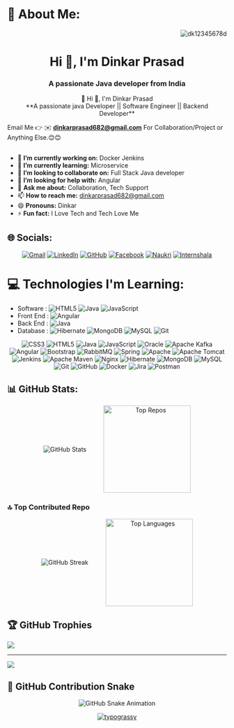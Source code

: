 # 💫 About Me:
<p align="right"> <img src="https://komarev.com/ghpvc/?username=dk12345678d&label=Profile%20views&color=0e75b6&style=flat" alt="dk12345678d" /> </p>
<h1 align="center">Hi 👋, I'm Dinkar Prasad</h1>
<h3 align="center">A passionate Java developer from India</h3>
<div align="center">
 💫 Hi 👋, I'm Dinkar Prasad<br>
  **A passionate java Developer || Software Engineer || Backend Developer**
</div>

Email Me 👉 ✉️ **dinkarprasad682@gmail.com** For Collaboration/Project or Anything Else.😊😊
##
- 🔭 **I’m currently working on:** Docker Jenkins
- 🌱 **I’m currently learning:** Microservice
- 👯 **I’m looking to collaborate on:** Full Stack Java developer
- 🤔 **I’m looking for help with:** Angular
- 💬 **Ask me about:** Collaboration, Tech Support
- 📫 **How to reach me:** dinkarprasad682@gmail.com
- 😄 **Pronouns:** Dinkar
- ⚡ **Fun fact:** I Love Tech and Tech Love Me


## 🌐 Socials:
<div align="center">

  [![Gmail](https://img.shields.io/badge/Gmail-D14836?style=flat-square&logo=gmail&logoColor=white)](mailto:dinkarprasad682@gmail.com)
  [![LinkedIn](https://img.shields.io/badge/LinkedIn-%230077B5.svg?style=flat-square&logo=linkedin&logoColor=white)](https://linkedin.com/in/dinkarprasadjava)
  [![GitHub](https://img.shields.io/badge/GitHub-%23121011.svg?style=flat-square&logo=github&logoColor=white)](https://github.com/DK12345678D)
  [![Facebook](https://img.shields.io/badge/Facebook-%231877F2.svg?style=flat-square&logo=facebook&logoColor=white)](https://facebook.com/)
  [![Naukri](https://img.shields.io/badge/Naukri-%23005CA1.svg?style=flat-square&logo=internet-explorer&logoColor=white)](https://www.naukri.com/mnjuser/profile)
  [![Internshala](https://img.shields.io/badge/Internshala-%2300A5EC.svg?style=flat-square&logo=internet-explorer&logoColor=white)](https://internshala.com/student/dashboard)

</div>

<!--
 <p align="left">

  <a href="https://linkedin.com/in/dinkarprasadjava" target="_blank">
    <img align="center" src="https://raw.githubusercontent.com/rahuldkjain/github-profile-readme-generator/master/src/images/icons/Social/linked-in-alt.svg" alt="LinkedIn" height="30" width="40" />
  </a>

  
  <a href="https://www.hackerrank.com/@dinkarprasad682" target="_blank">
    <img align="center" src="https://raw.githubusercontent.com/rahuldkjain/github-profile-readme-generator/master/src/images/icons/Social/hackerrank.svg" alt="HackerRank" height="30" width="40" />
  </a>

  <a href="https://github.com/DK12345678D" target="_blank">
    <img align="center" src="https://cdn.jsdelivr.net/npm/simple-icons@v5/icons/github.svg" alt="GitHub" height="30" width="40" />
  </a>


  <a href="mailto:dinkarprasad682@gmail.com" target="_blank">
    <img align="center" src="https://upload.wikimedia.org/wikipedia/commons/4/4e/Gmail_Icon.png" alt="Gmail" height="30" width="40" />
  </a>

 
  <a href="https://www.facebook.com/dinkarprasad" target="_blank">
    <img align="center" src="https://cdn.jsdelivr.net/npm/simple-icons@v5/icons/facebook.svg" alt="Facebook" height="30" width="40" />
  </a>

  
  <a href="https://www.naukri.com/mnjuser/profile" target="_blank">
    <img align="center" src="https://static.naukimg.com/s/4/100/i/naukri_Logo.png" alt="Naukri" height="30" width="40" />
  </a>

 
  <a href="https://internshala.com/student/dashboard" target="_blank">
    <img align="center" src="https://internshala.com/favicon.ico" alt="Internshala" height="30" width="40" />
  </a>
</p>
-->


# 💻 Technologies I'm Learning:
- Software : ![HTML5](https://img.shields.io/badge/html5-%23E34F26.svg?style=flat-square&logo=html5&logoColor=white) ![Java](https://img.shields.io/badge/java-%23ED8B00.svg?style=flat-square&logo=openjdk&logoColor=white) ![JavaScript](https://img.shields.io/badge/javascript-%23323330.svg?style=flat-square&logo=javascript&logoColor=%23F7DF1E)
- Front End : ![Angular](https://img.shields.io/badge/angular-%23DD0031.svg?style=flat-square&logo=angular&logoColor=white) 
- Back End : ![Java](https://img.shields.io/badge/java-%23ED8B00.svg?style=flat-square&logo=openjdk&logoColor=white)
- Database : ![Hibernate](https://img.shields.io/badge/Hibernate-59666C?style=flat-square&logo=Hibernate&logoColor=white) ![MongoDB](https://img.shields.io/badge/MongoDB-%234ea94b.svg?style=flat-square&logo=mongodb&logoColor=white) ![MySQL](https://img.shields.io/badge/mysql-4479A1.svg?style=flat-square&logo=mysql&logoColor=white) ![Git](https://img.shields.io/badge/git-%23F05033.svg?style=flat-square&logo=git&logoColor=white)
<div align="center">

![CSS3](https://img.shields.io/badge/css3-%231572B6.svg?style=flat-square&logo=css3&logoColor=white) ![HTML5](https://img.shields.io/badge/html5-%23E34F26.svg?style=flat-square&logo=html5&logoColor=white) ![Java](https://img.shields.io/badge/java-%23ED8B00.svg?style=flat-square&logo=openjdk&logoColor=white) ![JavaScript](https://img.shields.io/badge/javascript-%23323330.svg?style=flat-square&logo=javascript&logoColor=%23F7DF1E) ![Oracle](https://img.shields.io/badge/Oracle-F80000?style=flat-square&logo=oracle&logoColor=white) ![Apache Kafka](https://img.shields.io/badge/Apache%20Kafka-000?style=flat-square&logo=apachekafka) ![Angular](https://img.shields.io/badge/angular-%23DD0031.svg?style=flat-square&logo=angular&logoColor=white) ![Bootstrap](https://img.shields.io/badge/bootstrap-%238511FA.svg?style=flat-square&logo=bootstrap&logoColor=white) ![RabbitMQ](https://img.shields.io/badge/rabbitmq-FF6600?style=flat-square&logo=rabbitmq&logoColor=white) ![Spring](https://img.shields.io/badge/spring-%236DB33F.svg?style=flat-square&logo=spring&logoColor=white) ![Apache](https://img.shields.io/badge/apache-%23D42029.svg?style=flat-square&logo=apache&logoColor=white) ![Apache Tomcat](https://img.shields.io/badge/apache%20tomcat-%23F8DC75.svg?style=flat-square&logo=apache-tomcat&logoColor=black) ![Jenkins](https://img.shields.io/badge/jenkins-%232C5263.svg?style=flat-square&logo=jenkins&logoColor=white) ![Apache Maven](https://img.shields.io/badge/Apache%20Maven-C71A36?style=flat-square&logo=Apache%20Maven&logoColor=white) ![Nginx](https://img.shields.io/badge/nginx-%23009639.svg?style=flat-square&logo=nginx&logoColor=white) ![Hibernate](https://img.shields.io/badge/Hibernate-59666C?style=flat-square&logo=Hibernate&logoColor=white) ![MongoDB](https://img.shields.io/badge/MongoDB-%234ea94b.svg?style=flat-square&logo=mongodb&logoColor=white) ![MySQL](https://img.shields.io/badge/mysql-4479A1.svg?style=flat-square&logo=mysql&logoColor=white) ![Git](https://img.shields.io/badge/git-%23F05033.svg?style=flat-square&logo=git&logoColor=white) ![GitHub](https://img.shields.io/badge/github-%23121011.svg?style=flat-square&logo=github&logoColor=white) ![Docker](https://img.shields.io/badge/docker-%230db7ed.svg?style=flat-square&logo=docker&logoColor=white) ![Jira](https://img.shields.io/badge/jira-%230A0FFF.svg?style=flat-square&logo=jira&logoColor=white) ![Postman](https://img.shields.io/badge/Postman-FF6C37?style=flat-square&logo=postman&logoColor=white)
  
</div>
<h2>📊 GitHub Stats:</h2>

<div align="center">
  <div style="display: flex; justify-content: center; align-items: center; gap: 40px; flex-wrap: wrap;">

  <img src="https://github-readme-stats.vercel.app/api?username=DK12345678D&theme=dark&hide_border=false&include_all_commits=false&count_private=false" alt="GitHub Stats" />
<img src="https://github-contributor-stats.vercel.app/api?username=DK12345678D&limit=5&theme=dark&combine_all_yearly_contributions=true" alt="Top Repos" height="200px" />
</div>
</div>

### 🔝 Top Contributed Repo

<div align="center">
  <div style="display: flex; justify-content: center; align-items: center; gap: 40px; flex-wrap: wrap;">
      
  <img src="https://nirzak-streak-stats.vercel.app/?user=DK12345678D&theme=dark&hide_border=false"  alt="GitHub Streak" />
    <img src="https://github-readme-stats.vercel.app/api/top-langs/?username=DK12345678D&theme=dark&hide_border=false&include_all_commits=false&count_private=false&layout=compact" alt="Top Languages" height="200px" />
     </div>
</div>


## 🏆 GitHub Trophies
![](https://github-profile-trophy.vercel.app/?username=DK12345678D&theme=radical&no-frame=false&no-bg=true&margin-w=4)

---
[![](https://visitcount.itsvg.in/api?id=DK12345678D&icon=0&color=1)](https://visitcount.itsvg.in)

## 🐍 GitHub Contribution Snake

<div align="center">
  <img src="https://github.com/DK12345678D/DK12345678D/blob/output/github-contribution-grid-snake-dark.svg" alt="GitHub Snake Animation"/>

<a href="https://github.com/kawarimidoll/typograssy"><img alt="typograssy" src="https://typograssy.deno.dev/api?text=DINKAR&l0=0f1a0f&l1=16d436&l2=10ea4a&l3=0cbb3b&l4=13e756&bg=0d0c0c&comment="></a>
</div>
<!-- Proudly created with GPRM ( https://gprm.itsvg.in ) -->

